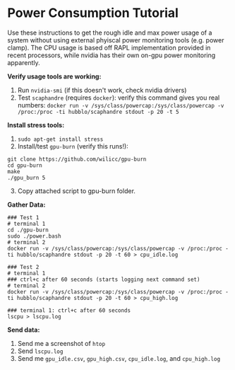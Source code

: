 # Power Consumption Tutorial

Use these instructions to get the rough idle and max power usage of a system without using external phyiscal power monitoring tools (e.g. power clamp). The CPU usage is based off RAPL implementation provided in recent processors, while nvidia has their own on-gpu power monitoring apparently.

**Verify usage tools are working:**
1. Run `nvidia-smi` (if this doesn't work, check nvidia drivers)
2. Test `scaphandre` (requires `docker`): verify this command gives you real numbers: `docker run -v /sys/class/powercap:/sys/class/powercap -v /proc:/proc -ti hubblo/scaphandre stdout -p 20 -t 5`

**Install stress tools:**
1. `sudo apt-get install stress`
2. Install/test `gpu-burn` (verify this runs!):
```
git clone https://github.com/wilicc/gpu-burn
cd gpu-burn
make
./gpu_burn 5
```
3. Copy attached script to gpu-burn folder.

**Gather Data:**
```
### Test 1
# terminal 1
cd ./gpu-burn
sudo ./power.bash
# terminal 2
docker run -v /sys/class/powercap:/sys/class/powercap -v /proc:/proc -ti hubblo/scaphandre stdout -p 20 -t 60 > cpu_idle.log

### Test 2
# terminal 1
### ctrl+c after 60 seconds (starts logging next command set)
# terminal 2
docker run -v /sys/class/powercap:/sys/class/powercap -v /proc:/proc -ti hubblo/scaphandre stdout -p 20 -t 60 > cpu_high.log

### terminal 1: ctrl+c after 60 seconds
lscpu > lscpu.log
```
**Send data:**
1. Send me a screenshot of `htop`
2. Send `lscpu.log`
3. Send me `gpu_idle.csv`, `gpu_high.csv`, `cpu_idle.log`, and `cpu_high.log`